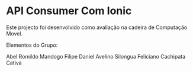 # API Consumer Com Ionic

Este projecto foi desenvolvido como avaliação na cadeira de Computação Movel.

Elementos do Grupo:

Abel Romildo Mandogo Filipe
Daniel Avelino Silongua
Feliciano Cachipata Cativa
